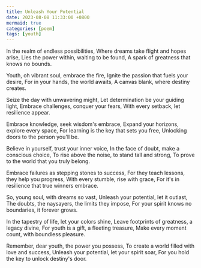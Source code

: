 ```yaml
---
title: Unleash Your Potential
date: 2023-08-08 11:33:00 +0800
mermaid: true
categories: [poem]
tags: [youth]
---
```


In the realm of endless possibilities,
Where dreams take flight and hopes arise,
Lies the power within, waiting to be found,
A spark of greatness that knows no bounds.

Youth, oh vibrant soul, embrace the fire,
Ignite the passion that fuels your desire,
For in your hands, the world awaits,
A canvas blank, where destiny creates.

Seize the day with unwavering might,
Let determination be your guiding light,
Embrace challenges, conquer your fears,
With every setback, let resilience appear.

Embrace knowledge, seek wisdom's embrace,
Expand your horizons, explore every space,
For learning is the key that sets you free,
Unlocking doors to the person you'll be.

Believe in yourself, trust your inner voice,
In the face of doubt, make a conscious choice,
To rise above the noise, to stand tall and strong,
To prove to the world that you truly belong.

Embrace failures as stepping stones to success,
For they teach lessons, they help you progress,
With every stumble, rise with grace,
For it's in resilience that true winners embrace.

So, young soul, with dreams so vast,
Unleash your potential, let it outlast,
The doubts, the naysayers, the limits they impose,
For your spirit knows no boundaries, it forever grows.

In the tapestry of life, let your colors shine,
Leave footprints of greatness, a legacy divine,
For youth is a gift, a fleeting treasure,
Make every moment count, with boundless pleasure.

Remember, dear youth, the power you possess,
To create a world filled with love and success,
Unleash your potential, let your spirit soar,
For you hold the key to unlock destiny's door.

